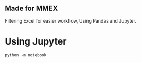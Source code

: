 
## Made for MMEX
 Filtering Excel for easier workflow, Using Pandas and Jupyter.

# Using Jupyter
`python -m notebook`

